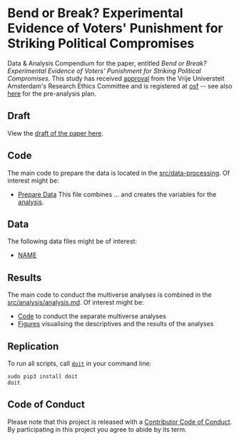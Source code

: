 # Bend or Break? Experimental Evidence of Voters' Punishment for Striking Political Compromises

Data &amp; Analysis Compendium for the paper, entitled _Bend or Break? Experimental Evidence of Voters' Punishment for Striking Political Compromises_. 
This study has received [approval](docs/EthicalApproval.pdf) from the Vrije Universteit Amsterdam's Research Ethics Committee and is registered at [osf](https://osf.io/kvtzp/) -- see also [here](docs/pap/compromise-punishment-pap.pdf) for the pre-analysis plan.

## Draft
View the [draft of the paper here](#).

## Code
The main code to prepare the data is located in the [src/data-processing](src/data-processing/). 
Of interest might be:

* [Prepare Data](src/data-processing/prep_data.md) This file combines ... and creates the variables for the [analysis](src/analysis/Analysis.md).

## Data

The following data files might be of interest:

* [NAME](#) 

## Results

The main code to conduct the multiverse analyses is combined in the [src/analysis/analysis.md](src/Analysis/analysis.md). 
Of interest might be:
* [Code](src/analysis/) to conduct the separate multiverse analyses
* [Figures](report/figures) visualising the descriptives and the results of the analyses 

## Replication 

To run all scripts, call [`doit`](https://github.com/ccs-amsterdam/ccs-compendium) in your command line:

```
sudo pip3 install doit
doit
```

## Code of Conduct

Please note that this project is released with a [Contributor Code of
Conduct](CODE_OF_CONDUCT.md). By participating in this project you agree to
abide by its term.